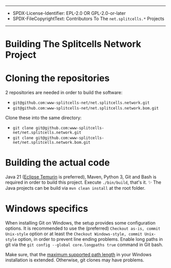 ----
* SPDX-License-Identifier: EPL-2.0 OR GPL-2.0-or-later
* SPDX-FileCopyrightText: Contributors To The `net.splitcells.*` Projects
----
# Building The Splitcells Network Project
# Cloning the repositories
2 repositories are needed in order to build the software:
* `git@github.com:www-splitcells-net/net.splitcells.network.git`
* `git@github.com:www-splitcells-net/net.splitcells.network.bom.git`

Clone these into the same directory:
* `git clone git@github.com:www-splitcells-net/net.splitcells.network.git`
* `git clone git@github.com:www-splitcells-net/net.splitcells.network.bom.git`
# Building the actual code
Java 21 ([Eclipse Temurin](https://adoptium.net/) is preferred), Maven, Python 3, Git and Bash is required in
order to build this project.
Execute `./bin/build`, that's it. ✨
The Java projects can be build via `mvn clean install` at the root folder.
# Windows specifics
When installing Git on Windows,
the setup provides some configuration options.
It is recommended to use the (preferred) `Checkout as-is, commit Unix-style` option or
at least the `Checkout Windows-style, commit Unix-style` option,
in order to prevent line ending problems.
Enable long paths in git via the `git config --global core.longpaths true` command in Git bash.

Make sure, that the [maximum supported path length](https://learn.microsoft.com/en-us/windows/win32/fileio/maximum-file-path-limitation?tabs=registry)
in your Windows installation is extended.
Otherwise, git clones may have problems.